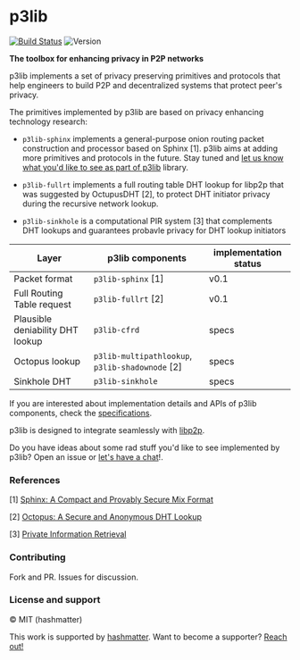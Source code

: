 # p3lib

[![Build Status](https://api.travis-ci.org/hashmatter/p3lib.svg)](https://travis-ci.org/hashmatter/p3lib) ![Version](https://img.shields.io/badge/version-0.1-blue.svg)

**The toolbox for enhancing privacy in P2P networks**

p3lib implements a set of privacy preserving primitives and protocols that help
engineers to build P2P and decentralized systems that protect peer's privacy. 

The primitives implemented by p3lib are based on privacy enhancing technology
research:

- `p3lib-sphinx` implements a general-purpose onion routing packet
construction and processor based on Sphinx [1]. p3lib aims at adding more primitives and
protocols in the future. Stay tuned and [let us know what you'd like to see as part of p3lib](https://github.com/hashmatter/p3lib/issues/18)
library.

- `p3lib-fullrt` implements a full routing table DHT lookup for libp2p that was
  suggested by OctupusDHT [2], to protect DHT initiator privacy during the
recursive network lookup.

- `p3lib-sinkhole` is a computational PIR system [3] that complements DHT lookups
	and guarantees probavle privacy for DHT lookup initiators


| Layer | p3lib components | implementation status |
| --- | --- | --- |
| Packet format  | `p3lib-sphinx` [1]  | v0.1 |
| Full Routing Table request | `p3lib-fullrt` [2] | v0.1 |
| Plausible deniability DHT lookup | `p3lib-cfrd` | specs |
| Octopus lookup | `p3lib-multipathlookup`, `p3lib-shadownode` [2] | specs |
| Sinkhole DHT | `p3lib-sinkhole` | specs |

If you are interested about implementation details and APIs of p3lib components,
check the [specifications](./specs).

p3lib is designed to integrate seamlessly with [libp2p](https://github.com/libp2p).

Do you have ideas about some rad stuff you'd like to see implemented by p3lib?
Open an issue or [let's have a chat](https://twitter.com/gpestana)!.

### References

[1] [Sphinx: A Compact and Provably Secure Mix Format](https://www.cypherpunks.ca/~iang/pubs/SphinxOR.pdf)

[2] [Octopus: A Secure and Anonymous DHT Lookup](https://ieeexplore.ieee.org/document/6258005)

[3] [Private Information Retrieval](https://wikipedia.com/Private_information_retrieval)

### Contributing

Fork and PR. Issues for discussion.

### License and support

© MIT (hashmatter)

This work is supported by [hashmatter](https://hashmatter.com). Want to become
a supporter? [Reach out!](mailto:mx@hashmatter.com?subject=[p3lib]%20Become%20a%20backer!)
